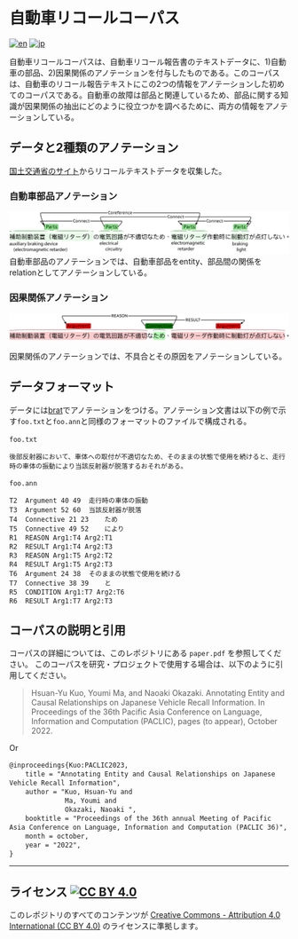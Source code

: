 # 自動車リコールコーパス

[![en](https://img.shields.io/badge/lang-en-red)](https://github.com/nlp-titech/jp-car-recall#readme)
[![jp](https://img.shields.io/badge/lang-jp-blue)](https://github.com/nlp-titech/jp-car-recall/blob/main/README.jp.md)

自動車リコールコーパスは、自動車リコール報告書のテキストデータに、1)自動車の部品、2)因果関係のアノテーションを付与したものである。このコーパスは、自動車のリコール報告テキストにこの2つの情報をアノテーションした初めてのコーパスである。自動車の故障は部品と関連しているため、部品に関する知識が因果関係の抽出にどのように役立つかを調べるために、両方の情報をアノテーションしている。

## データと2種類のアノテーション

[国土交通省のサイト](https://www.mlit.go.jp/jidosha/carinf/rcl/index.html)からリコールテキストデータを収集した。

### 自動車部品アノテーション

![alt text](images/part_ann_example.jpg)
自動車部品のアノテーションでは、自動車部品をentity、部品間の関係をrelationとしてアノテーションしている。

### 因果関係アノテーション

![alt text](images/causal_ann_example.jpg)

因果関係のアノテーションでは、不具合とその原因をアノテーションしている。

## データフォーマット

データには[brat](https://brat.nlplab.org/)でアノテーションをつける。アノテーション文書は以下の例で示す`foo.txt`と`foo.ann`と同様のフォーマットのファイルで構成される。

`foo.txt`
```
後部反射器において、車体への取付が不適切なため、そのままの状態で使用を続けると、走行時の車体の振動により当該反射器が脱落するおそれがある。
```

`foo.ann`
```T1	Argument 0 20	後部反射器において、車体への取付が不適切
T2	Argument 40 49	走行時の車体の振動
T3	Argument 52 60	当該反射器が脱落
T4	Connective 21 23	ため
T5	Connective 49 52	により
R1	REASON Arg1:T4 Arg2:T1	
R2	RESULT Arg1:T4 Arg2:T3	
R3	REASON Arg1:T5 Arg2:T2	
R4	RESULT Arg1:T5 Arg2:T3	
T6	Argument 24 38	そのままの状態で使用を続ける
T7	Connective 38 39	と
R5	CONDITION Arg1:T7 Arg2:T6	
R6	RESULT Arg1:T7 Arg2:T3	
```


## コーパスの説明と引用

コーパスの詳細については、このレポジトリにある `paper.pdf` を参照してください。
このコーパスを研究・プロジェクトで使用する場合は、以下のように引用してください。
> Hsuan-Yu Kuo, Youmi Ma, and Naoaki Okazaki. Annotating Entity and Causal Relationships on Japanese Vehicle Recall Information. In Proceedings of the 36th Pacific Asia Conference on Language, Information and Computation (PACLIC), pages (to appear), October 2022.

Or

```
@inproceedings{Kuo:PACLIC2023,
    title = "Annotating Entity and Causal Relationships on Japanese Vehicle Recall Information",
    author = "Kuo, Hsuan-Yu and
              Ma, Youmi and 
              Okazaki, Naoaki ",
    booktitle = "Proceedings of the 36th annual Meeting of Pacific Asia Conference on Language, Information and Computation (PACLIC 36)",
    month = october,
    year = "2022",
}
```

---
## ライセンス [![CC BY 4.0](http://mirrors.creativecommons.org/presskit/buttons/80x15/svg/by.svg)](http://creativecommons.org/licenses/by/4.0/)

このレポジトリのすべてのコンテンツが [Creative Commons - Attribution 4.0 International (CC BY 4.0)](http://creativecommons.org/licenses/by/4.0/) のライセンスに準拠します。
